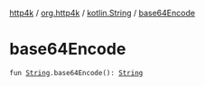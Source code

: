 [http4k](../../index.md) / [org.http4k](../index.md) / [kotlin.String](index.md) / [base64Encode](./base64-encode.md)

# base64Encode

`fun `[`String`](https://kotlinlang.org/api/latest/jvm/stdlib/kotlin/-string/index.html)`.base64Encode(): `[`String`](https://kotlinlang.org/api/latest/jvm/stdlib/kotlin/-string/index.html)